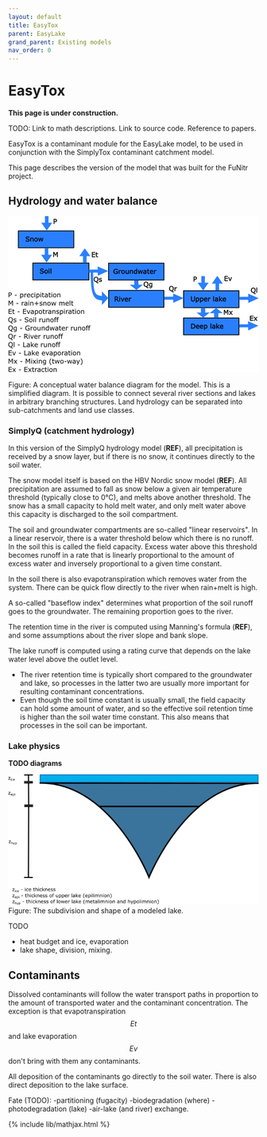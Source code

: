 ```yaml
---
layout: default
title: EasyTox
parent: EasyLake
grand_parent: Existing models
nav_order: 0
---
```


# EasyTox

**This page is under construction.**

TODO: Link to math descriptions. Link to source code. Reference to papers.

EasyTox is a contaminant module for the EasyLake model, to be used in conjunction with the SimplyTox contaminant catchment model.

This page describes the version of the model that was built for the FuNitr project.

## Hydrology and water balance

![Water flow diagram](../img/easytox/waterflow.png)

Figure: A conceptual water balance diagram for the model. This is a simplified diagram. It is possible to connect several river sections and lakes in arbitrary branching structures. Land hydrology can be separated into sub-catchments and land use classes.

### SimplyQ (catchment hydrology)

In this version of the SimplyQ hydrology model (**REF**), all precipitation is received by a snow layer, but if there is no snow, it continues directly to the soil water.

The snow model itself is based on the HBV Nordic snow model (**REF**). All precipitation are assumed to fall as snow below a given air temperature threshold (typically close to 0°C), and melts above another threshold. The snow has a small capacity to hold melt water, and only melt water above this capacity is discharged to the soil compartment.

The soil and groundwater compartments are so-called "linear reservoirs". In a linear reservoir, there is a water threshold below which there is no runoff. In the soil this is called the field capacity. Excess water above this threshold becomes runoff in a rate that is linearly proportional to the amount of excess water and inversely proportional to a given time constant.

In the soil there is also evapotranspiration which removes water from the system. There can be quick flow directly to the river when rain+melt is high.

A so-called "baseflow index" determines what proportion of the soil runoff goes to the groundwater. The remaining proportion goes to the river.

The retention time in the river is computed using Manning's formula (**REF**), and some assumptions about the river slope and bank slope.

The lake runoff is computed using a rating curve that depends on the lake water level above the outlet level.

* The river retention time is typically short compared to the groundwater and lake, so processes in the latter two are usually more important for resulting contaminant concentrations.
* Even though the soil time constant is usually small, the field capacity can hold some amount of water, and so the effective soil retention time is higher than the soil water time constant. This also means that processes in the soil can be important.

### Lake physics

**TODO diagrams**

![Lake shape](../img/easytox/lake.png)
Figure: The subdivision and shape of a modeled lake.

TODO
- heat budget and ice, evaporation
- lake shape, division, mixing.

## Contaminants

Dissolved contaminants will follow the water transport paths in proportion to the amount of transported water and the contaminant concentration. The exception is that evapotranspiration $$Et$$ and lake evaporation $$Ev$$ don't bring with them any contaminants.

All deposition of the contaminants go directly to the soil water. There is also direct deposition to the lake surface.

Fate (TODO):
-partitioning (fugacity)
-biodegradation (where)
-photodegradation (lake)
-air-lake (and river) exchange.


{% include lib/mathjax.html %}